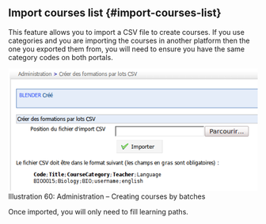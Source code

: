 ## Import courses list {#import-courses-list}

This feature allows you to import a CSV file to create courses. If you use categories and you are importing the courses in another platform then the one you exported them from, you will need to ensure you have the same category codes on both portals.

![](../assets/creer-formation-lot.png)Illustration 60: Administration – Creating courses by batches

Once imported, you will only need to fill learning paths.